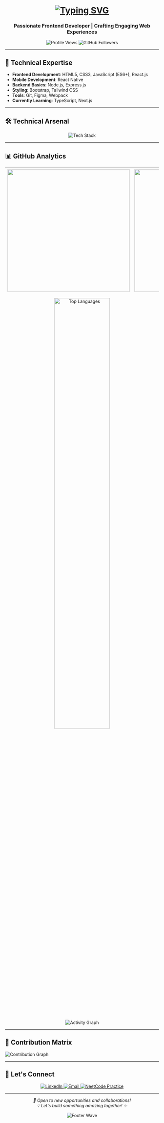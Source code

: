 <h1 align="center">
  <a href="https://git.io/typing-svg">
    <img src="https://readme-typing-svg.demolab.com?font=Fira+Code&weight=600&size=30&duration=4000&pause=1000&color=58A6FF&center=true&vCenter=true&width=500&lines=Hi+%F0%9F%91%8B%2C+I'm+Wajiha+Kulsum;Frontend+Developer;React+Specialist;UI%2FUX+Enthusiast" alt="Typing SVG">
  </a>
</h1>

<h3 align="center">Passionate Frontend Developer | Crafting Engaging Web Experiences</h3>

<p align="center">
  <img src="https://komarev.com/ghpvc/?username=Wajiha-Kulsum&label=Profile%20Views&color=0e75b6&style=flat" alt="Profile Views" />
  <img src="https://img.shields.io/github/followers/Wajiha-Kulsum?label=GitHub%20Followers&style=social" alt="GitHub Followers" />
</p>

---

## 🚀 Technical Expertise

- **Frontend Development**: HTML5, CSS3, JavaScript (ES6+), React.js
- **Mobile Development**: React Native
- **Backend Basics**: Node.js, Express.js
- **Styling**: Bootstrap, Tailwind CSS
- **Tools**: Git, Figma, Webpack
- **Currently Learning**: TypeScript, Next.js

---

## 🛠 Technical Arsenal

<p align="center">
  <img src="https://skillicons.dev/icons?i=html,css,js,react,nodejs,express,tailwind,bootstrap,figma,git,github" alt="Tech Stack" />
</p>

---

## 📊 GitHub Analytics

<div align="center">
  
  | <img src="https://github-readme-stats.vercel.app/api?username=Wajiha-Kulsum&show_icons=true&theme=radical" width="400"> | <img src="https://github-readme-streak-stats.herokuapp.com/?user=Wajiha-Kulsum&theme=radical" width="400"> |
  |---|---|
  
  <img src="https://github-readme-stats.vercel.app/api/top-langs/?username=Wajiha-Kulsum&layout=compact&theme=vision-friendly-dark" alt="Top Languages" width="60%" />
  
  ![Activity Graph](https://github-readme-activity-graph.vercel.app/graph?username=Wajiha-Kulsum&theme=react-dark&hide_border=true&area=true)

</div>

---

## 📅 Contribution Matrix

![Contribution Graph](https://ghchart.rshah.org/Wajiha-Kulsum)

---

## 🤝 Let's Connect

<p align="center">
  <a href="https://www.linkedin.com/in/wajiha-kulsum-101301219/" target="_blank">
    <img src="https://img.shields.io/badge/LinkedIn-0077B5?style=for-the-badge&logo=linkedin&logoColor=white" alt="LinkedIn" />
  </a>
  <a href="mailto:wajihakulsum786@gmail.com">
    <img src="https://img.shields.io/badge/Gmail-D14836?style=for-the-badge&logo=gmail&logoColor=white" alt="Email" />
  </a>
  <a href="https://neetcode.io/practice" target="_blank">
    <img src="https://img.shields.io/badge/NeetCode_Practice-FFA116?style=for-the-badge&logoColor=white" alt="NeetCode Practice" />
  </a>
</p>

---

<p align="center">
  <i>🚀 Open to new opportunities and collaborations!</i><br>
  <i>💡 Let's build something amazing together! ✨</i>
</p>

<div align="center">
  
  ![Footer Wave](https://capsule-render.vercel.app/api?type=waving&color=gradient&height=120&section=footer)

</div>
